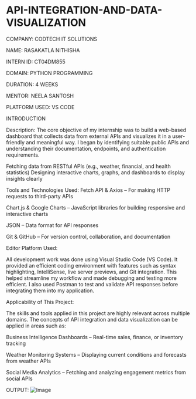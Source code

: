# API-INTEGRATION-AND-DATA-VISUALIZATION

COMPANY: CODTECH IT SOLUTIONS

NAME: RASAKATLA NITHISHA

INTERN ID: CT04DM855

DOMAIN: PYTHON PROGRAMMING 

DURATION: 4 WEEKS

MENTOR: NEELA SANTOSH

PLATFORM USED: VS CODE

INTRODUCTION

Description:
The core objective of my internship was to build a web-based dashboard that collects data from external APIs and visualizes it in a user-friendly and meaningful way. I began by identifying suitable public APIs and understanding their documentation, endpoints, and authentication requirements.

Fetching data from RESTful APIs (e.g., weather, financial, and health statistics)
Designing interactive charts, graphs, and dashboards to display insights clearly

Tools and Technologies Used:
Fetch API & Axios – For making HTTP requests to third-party APIs

Chart.js & Google Charts – JavaScript libraries for building responsive and interactive charts

JSON – Data format for API responses

Git & GitHub – For version control, collaboration, and documentation

Editor Platform Used:

All development work was done using Visual Studio Code (VS Code). It provided an efficient coding environment with features such as syntax highlighting, IntelliSense, live server previews, and Git integration. This helped streamline my workflow and made debugging and testing more efficient. I also used Postman to test and validate API responses before integrating them into my application.

Applicability of This Project:

The skills and tools applied in this project are highly relevant across multiple domains. The concepts of API integration and data visualization can be applied in areas such as:

Business Intelligence Dashboards – Real-time sales, finance, or inventory tracking

Weather Monitoring Systems – Displaying current conditions and forecasts from weather APIs

Social Media Analytics – Fetching and analyzing engagement metrics from social APIs

OUTPUT:
![Image](https://github.com/user-attachments/assets/cc199a96-2d0f-4395-bd12-f9c4221abe34)
